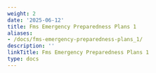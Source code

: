 ```yaml
---
weight: 2
date: '2025-06-12'
title: Fms Emergency Preparedness Plans 1
aliases:
- /docs/fms-emergency-preparedness-plans_1/
description: ''
linkTitle: Fms Emergency Preparedness Plans 1
type: docs
---
```


